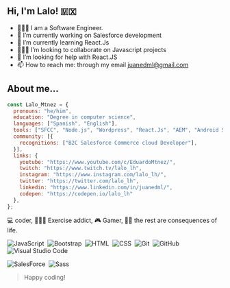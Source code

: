 ## Hi, I'm Lalo! 🇲🇽

- 👨🏻‍💻 I am a Software Engineer.
- 🔭 I’m currently working on Salesforce development
- 🌱 I’m currently learning React.Js
- 🧑🏻‍🏫 I’m looking to collaborate on Javascript projects
- 🤔 I’m looking for help with React.JS
- 📫 How to reach me: through my email juanedml@gmail.com

## About me...

```js
const Lalo_Mtnez = {
  pronouns: "he/him",
  education: "Degree in computer science",
  languages: ["Spanish", "English"],
  tools: ["SFCC", "Node.js", "Wordpress", "React.Js", "AEM", "Android Studio"],
  community: [{
    recognitions: ["B2C Salesforce Commerce cloud Developer"],
  }],
  links: {
    youtube: "https://www.youtube.com/c/EduardoMtnez/",
    twitch: "https://www.twitch.tv/lalo_lh",
    instagram: "https://www.instagram.com/lalo_lh/",
    twitter: "https://twitter.com/lalo_lh",
    linkedin: "https://www.linkedin.com/in/juanedml/",
    codepen: "https://codepen.io/lalo_lh"
  },
};
```

💻 coder, 🏋🏽‍♂️ Exercise addict, 🎮 Gamer, 🧔🏻 the rest are consequences of life.

![JavaScript](https://img.shields.io/badge/-JavaScript-05122A?style=flat&logo=javascript)&nbsp;
![Bootstrap](https://img.shields.io/badge/-Bootstrap-05122A?style=flat&logo=bootstrap&logoColor=563D7C)&nbsp;
![HTML](https://img.shields.io/badge/-HTML-05122A?style=flat&logo=HTML5)&nbsp;
![CSS](https://img.shields.io/badge/-CSS-05122A?style=flat&logo=CSS3&logoColor=1572B6)&nbsp;
![Git](https://img.shields.io/badge/-Git-05122A?style=flat&logo=git)&nbsp;
![GitHub](https://img.shields.io/badge/-GitHub-05122A?style=flat&logo=github)&nbsp;
![Visual Studio Code](https://img.shields.io/badge/-Visual%20Studio%20Code-05122A?style=flat&logo=visual-studio-code&logoColor=007ACC)&nbsp;

![SalesForce](https://img.shields.io/badge/Salesforce-00A1E0?style=for-the-badge&logo=Salesforce&logoColor=white)&nbsp;
![Sass](https://img.shields.io/badge/Sass-CC6699?style=for-the-badge&logo=sass&logoColor=white)&nbsp;
> Happy coding!
